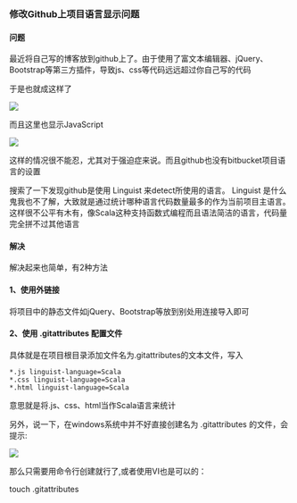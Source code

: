 ### 修改Github上项目语言显示问题

#### 问题
最近将自己写的博客放到github上了。由于使用了富文本编辑器、jQuery、Bootstrap等第三方插件，导致js、css等代码远远超过你自己写的代码

于是也就成这样了

![](https://github.com/scalad/Note/blob/master/Git_Language_Show/image/vQz6FjB.png)

而且这里也显示JavaScript

![](https://github.com/scalad/Note/blob/master/Git_Language_Show/image/EBFZJrr.png)

这样的情况很不能忍，尤其对于强迫症来说。而且github也没有bitbucket项目语言的设置

搜索了一下发现github是使用 Linguist 来detect所使用的语言。 Linguist 是什么鬼我也不了解，大致就是通过统计哪种语言代码数量最多的作为当前项目主语言。这样很不公平有木有，像Scala这种支持函数式编程而且语法简洁的语言，代码量完全拼不过其他语言

#### 解决

解决起来也简单，有2种方法

#### 1、使用外链接

将项目中的静态文件如jQuery、Bootstrap等放到别处用连接导入即可

#### 2、使用 .gitattributes 配置文件

具体就是在项目根目录添加文件名为.gitattributes的文本文件，写入

	*.js linguist-language=Scala
	*.css linguist-language=Scala
	*.html linguist-language=Scala

意思就是将.js、css、html当作Scala语言来统计

另外，说一下，在windows系统中并不好直接创建名为 .gitattributes 的文件，会提示:

![](https://github.com/scalad/Note/blob/master/Git_Language_Show/image/u2UVna.png)

那么只需要用命令行创建就行了,或者使用VI也是可以的：

touch .gitattributes